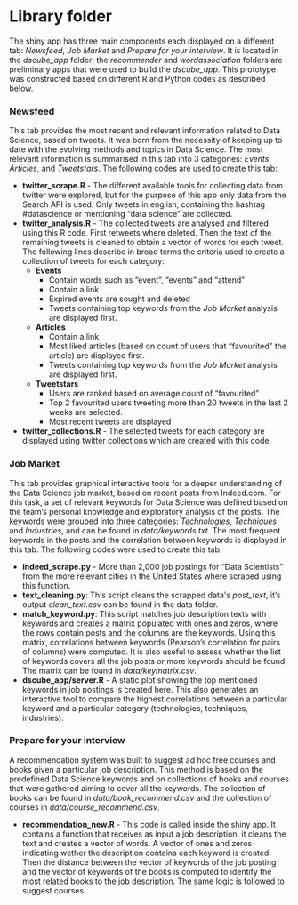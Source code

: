 # Library folder

The shiny app has three main components each displayed on a different tab: *Newsfeed*, *Job Market* and *Prepare for your interview*. It is located in the *dscube_app* folder; the *recommender* and *wordassociation* folders are preliminary apps that were used to build the *dscube_app*. This prototype was constructed based on different R and Python codes as described below.

### Newsfeed 
This tab provides the most recent and relevant information related to Data Science, based on tweets. It was born from the necessity of keeping up to date with the evolving methods and topics in Data Science. The most relevant information is summarised in this tab into 3 categories: *Events*, *Articles*, and *Tweetstars*. The following codes are used to create this tab: 

- **twitter_scrape.R** - The different available tools for collecting data from twitter were explored, but for the purpose of this app only data from the Search API is used. Only tweets in english, containing the hashtag #datascience or mentioning “data science” are collected. 
- **twitter_analysis.R** - The collected tweets are analysed and filtered using this R code. First retweets where deleted. Then the text of the remaining tweets is cleaned to obtain a vector of words for each tweet. The following lines describe in broad terms the criteria used to create a collection of tweets for each category:
    - **Events**
        - Contain words such as “event”, “events” and “attend”
        - Contain a link
        - Expired events are sought and deleted
        - Tweets containing top keywords from the *Job Market* analysis are displayed first.
    - **Articles**
        - Contain a link
        - Most liked articles (based on count of users that “favourited” the article) are displayed first.
        - Tweets containing top keywords from the *Job Market* analysis are displayed first.
    -  **Tweetstars**
        - Users are ranked based on average count of “favourited” 
        - Top 2 favourited users tweeting more than 20 tweets in the last 2 weeks are selected. 
        - Most recent tweets are displayed
- **twitter_collections.R** - The selected tweets for each category are displayed using twitter collections which are created with this code. 

### Job Market 
This tab provides graphical interactive tools for a deeper understanding of the Data Science job market, based on recent posts from Indeed.com. For this task, a set of relevant keywords for Data Science was defined based on the team’s personal knowledge and exploratory analysis of the posts. The keywords were grouped into three categories: *Technologies*, *Techniques* and *Industries*, and can be found in *data/keywords.txt*. The most frequent keywords in the posts and the correlation between keywords is displayed in this tab. The following codes were used to create this tab: 
 
- **indeed_scrape.py** - More than 2,000 job postings for “Data Scientists” from the more relevant cities in the United States where scraped using this function.
- **text_cleaning.py**: This script cleans the scrapped data's *post_text*, it’s output *clean_text.csv* can be found in the data folder.
- **match_keyword.py**: This script matches job description texts with keywords and creates a matrix populated with ones and zeros, where the rows contain posts and the columns are the keywords. Using this matrix, correlations between keywords (Pearson’s correlation for pairs of columns) were computed. It is also useful to assess whether the list of keywords covers all the job posts or more keywords should be found. The matrix can be found in *data/keymatrix.csv*. 
- **dscube_app/server.R** - A static plot showing the top mentioned keywords in job postings is created here. This also generates an interactive tool to compare the highest correlations between a particular keyword and a particular category (technologies, techniques, industries).

### Prepare for your interview 
A recommendation system was built to suggest ad hoc free courses and books given a particular job description. This method is based on the predefined Data Science keywords and on collections of books and courses that were gathered aiming to cover all the keywords. The collection of books can be found in *data/book_recommend.csv* and the collection of courses in *data/course_recommend.csv*. 

- **recommendation_new.R** -  This code is called inside the shiny app. It contains a function that receives as input a job description, it cleans the text and creates a vector of words. A vector of ones and zeros indicating wether the description contains each keyword is created. Then the distance between the vector of keywords of the job posting and the vector of keywords of the books is computed to identify the most related books to the job description. The same logic is followed to suggest courses.
